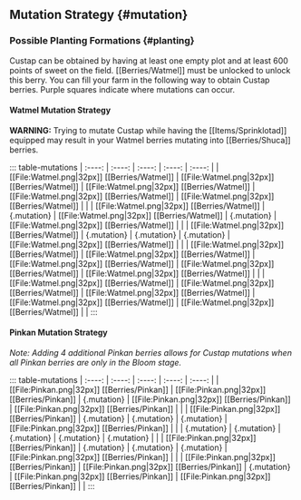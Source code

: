 ## Mutation Strategy {#mutation}

### Possible Planting Formations {#planting}

Custap can be obtained by having at least one empty plot and at least 600 points of sweet on the field. [[Berries/Watmel]] must be unlocked to unlock this berry. You can fill your farm in the following way to obtain Custap berries. Purple squares indicate where mutations can occur.

#### Watmel Mutation Strategy
**WARNING:** Trying to mutate Custap while having the [[Items/Sprinklotad]] equipped may result in your Watmel berries mutating into [[Berries/Shuca]] berries.

::: table-mutations
| :----: | :----: | :----: | :----: | :----: |
| [[File:Watmel.png\|32px]] [[Berries/Watmel]] | [[File:Watmel.png\|32px]] [[Berries/Watmel]] | [[File:Watmel.png\|32px]] [[Berries/Watmel]] | [[File:Watmel.png\|32px]] [[Berries/Watmel]] | [[File:Watmel.png\|32px]] [[Berries/Watmel]] | |
| [[File:Watmel.png\|32px]] [[Berries/Watmel]] | {.mutation} | [[File:Watmel.png\|32px]] [[Berries/Watmel]] | {.mutation} | [[File:Watmel.png\|32px]] [[Berries/Watmel]] | |
| [[File:Watmel.png\|32px]] [[Berries/Watmel]] | {.mutation} | {.mutation} | {.mutation} | [[File:Watmel.png\|32px]] [[Berries/Watmel]] | |
| [[File:Watmel.png\|32px]] [[Berries/Watmel]] | [[File:Watmel.png\|32px]] [[Berries/Watmel]] | [[File:Watmel.png\|32px]] [[Berries/Watmel]] | [[File:Watmel.png\|32px]] [[Berries/Watmel]] | [[File:Watmel.png\|32px]] [[Berries/Watmel]] | |
| [[File:Watmel.png\|32px]] [[Berries/Watmel]] | [[File:Watmel.png\|32px]] [[Berries/Watmel]] | [[File:Watmel.png\|32px]] [[Berries/Watmel]] | [[File:Watmel.png\|32px]] [[Berries/Watmel]] | [[File:Watmel.png\|32px]] [[Berries/Watmel]] | |
:::

#### Pinkan Mutation Strategy
_Note: Adding 4 additional Pinkan berries allows for Custap mutations when all Pinkan berries are only in the Bloom stage._

::: table-mutations
| :----: | :----: | :----: | :----: | :----: |
| [[File:Pinkan.png\|32px]] [[Berries/Pinkan]] | [[File:Pinkan.png\|32px]] [[Berries/Pinkan]] | {.mutation} | [[File:Pinkan.png\|32px]] [[Berries/Pinkan]] | [[File:Pinkan.png\|32px]] [[Berries/Pinkan]] | |
| [[File:Pinkan.png\|32px]] [[Berries/Pinkan]] | {.mutation} | {.mutation} | {.mutation} | [[File:Pinkan.png\|32px]] [[Berries/Pinkan]] | |
| {.mutation} | {.mutation} | {.mutation} | {.mutation} | {.mutation} | |
| [[File:Pinkan.png\|32px]] [[Berries/Pinkan]] | {.mutation} | {.mutation} | {.mutation} | [[File:Pinkan.png\|32px]] [[Berries/Pinkan]] | |
| [[File:Pinkan.png\|32px]] [[Berries/Pinkan]] | [[File:Pinkan.png\|32px]] [[Berries/Pinkan]] | {.mutation} | [[File:Pinkan.png\|32px]] [[Berries/Pinkan]] | [[File:Pinkan.png\|32px]] [[Berries/Pinkan]] | |
:::
